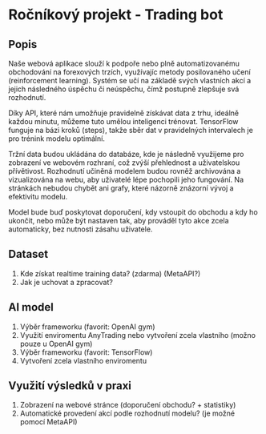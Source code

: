 # Ročníkový projekt - Trading bot
## Popis
Naše webová aplikace slouží k podpoře nebo plně automatizovanému obchodování na forexových trzích, využívajíc metody posilovaného učení (reinforcement learning). Systém se učí na základě svých vlastních akcí a jejich následného úspěchu či neúspěchu, čímž postupně zlepšuje svá rozhodnutí.

Díky API, které nám umožňuje pravidelně získávat data z trhu, ideálně každou minutu, můžeme tuto umělou inteligenci trénovat. TensorFlow funguje na bázi kroků (steps), takže sběr dat v pravidelných intervalech je pro trénink modelu optimální.

Tržní data budou ukládána do databáze, kde je následně využijeme pro zobrazení ve webovém rozhraní, což zvýší přehlednost a uživatelskou přívětivost. Rozhodnutí učiněná modelem budou rovněž archivována a vizualizována na webu, aby uživatelé lépe pochopili jeho fungování. Na stránkách nebudou chybět ani grafy, které názorně znázorní vývoj a efektivitu modelu.

Model bude buď poskytovat doporučení, kdy vstoupit do obchodu a kdy ho ukončit, nebo může být nastaven tak, aby prováděl tyto akce zcela automaticky, bez nutnosti zásahu uživatele.

## Dataset
1. Kde získat realtime training data? (zdarma) (MetaAPI?)
2. Jak je uchovat a zpracovat?

## AI model
1. Výběr frameworku (favorit: OpenAI gym)
2. Využití enviromentu AnyTrading nebo vytvoření zcela vlastního (možno pouze u OpenAI gym)
1. Výběr frameworku (favorit: TensorFlow)
2. Vytvoření zcela vlastního enviromentu

## Využití výsledků v praxi
1. Zobrazení na webové stránce (doporučení obchodu? + statistiky)
2. Automatické provedení akcí podle rozhodnutí modelu? (je možné pomocí MetaAPI)
